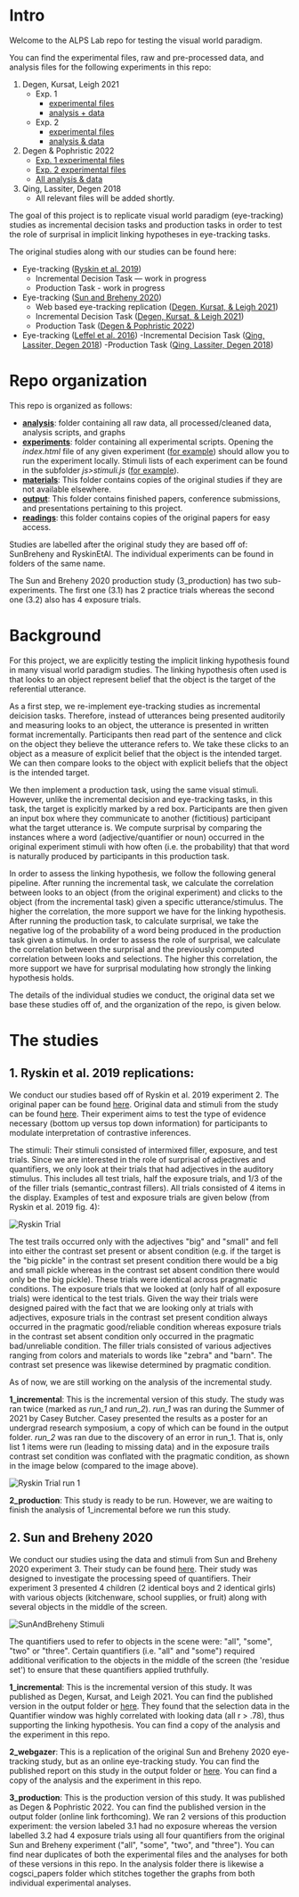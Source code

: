 # Intro
Welcome to the ALPS Lab repo for testing the visual world paradigm.

You can find the experimental files, raw and pre-processed data, and analysis files for the following experiments in this repo:

1. Degen, Kursat, Leigh 2021
    - Exp. 1
      - [experimental files](experiments/SunBreheny/1_incremental/main/)
      - [analysis + data](analysis/SunBreheny/1_incremental/main)
    - Exp. 2
      - [experimental files](experiments/SunBreheny/2_webgazer/main/)
      - [analysis & data](analysis/SunBreheny/2_webgazer/main/)
2. Degen & Pophristic 2022
    - [Exp. 1 experimental files](experiments/SunBreheny/3_production/3.1/main/)
    - [Exp. 2 experimental files](experiments/SunBreheny/3_production/3.2/main/)
    - [All analysis & data](analysis/SunBreheny/3_production/main/)  
3. Qing, Lassiter, Degen 2018
    - All relevant files will be added shortly.   

The goal of this project is to replicate visual world paradigm (eye-tracking) studies as incremental decision tasks and production tasks in order to test the role of surprisal in implicit linking hypotheses in eye-tracking tasks.

The original studies along with our studies can be found here:
- Eye-tracking ([Ryskin et al. 2019](https://onlinelibrary.wiley.com/doi/full/10.1111/cogs.12769))
  - Incremental Decision Task — work in progress
  - Production Task - work in progress
- Eye-tracking ([Sun and Breheny 2020](https://www.tandfonline.com/doi/full/10.1080/23273798.2019.1678759))
  - Web based eye-tracking replication ([Degen, Kursat, & Leigh 2021](https://alpslab.stanford.edu//papers/2021_DegenKursatLeigh.pdf))
  - Incremental Decision Task ([Degen, Kursat, & Leigh 2021](https://alpslab.stanford.edu//papers/2021_DegenKursatLeigh.pdf))
  - Production Task ([Degen & Pophristic 2022](https://alpslab.stanford.edu//papers/2022_DegenPophristic.pdf))
- Eye-tracking ([Leffel et al. 2016](http://journals.linguisticsociety.org/proceedings/index.php/SALT/article/view/26.836))
  -Incremental Decision Task ([Qing, Lassiter, Degen 2018](https://alpslab.stanford.edu//papers/2018_QingLassiterDegen.pdf))
  -Production Task ([Qing, Lassiter, Degen 2018](https://alpslab.stanford.edu//papers/2018_QingLassiterDegen.pdf))

# Repo organization

This repo is organized as follows:

- [**analysis**](analysis/): folder containing all raw data, all processed/cleaned data, analysis scripts, and graphs
- [**experiments**](experiments/): folder containing all experimental scripts. Opening the *index.html* file of any given experiment ([for example](experiments/SunBreheny/3_production/3.1/main/list1/public/index.html)) should allow you to run the experiment locally. Stimuli lists of each experiment can be found in the subfolder *js>stimuli.js* ([for example](experiments/SunBreheny/3_production/3.1/main/list1/public/js/stimuli.js)).
- [**materials**](materials/): This folder contains copies of the original studies if they are not available elsewhere.
- [**output**](output/): This folder contains finished papers, conference submissions, and presentations pertaining to this project.
- [**readings**](readings/): this folder contains copies of the original papers for easy access.

Studies are labelled after the original study they are based off of: SunBreheny and RyskinEtAl. The individual experiments can be found in folders of the same name.

The Sun and Breheny 2020 production study (3_production) has two sub-experiments. The first one (3.1) has 2 practice trials whereas the second one (3.2) also has 4 exposure trials.


# Background

For this project, we are explicitly testing the implicit linking hypothesis found in many visual world paradigm studies. The linking hypothesis often used is that looks to an object represent belief that the object is the target of the referential utterance.

As a first step, we re-implement eye-tracking studies as incremental deicision tasks. Therefore, instead of utterances being presented auditorily and measuring looks to an object, the utterance is presented in written format incrementally. Participants then read part of the sentence and click on the object they believe the utterance refers to. We take these clicks to an object as a measure of explicit belief that the object is the intended target. We can then compare looks to the object with explicit beliefs that the object is the intended target.

We then implement a production task, using the same visual stimuli. However, unlike the incremental decision and eye-tracking tasks, in this task, the target is explicitly marked by a red box. Participants are then given an input box where they communicate to another (fictitious) participant what the target utterance is. We compute surprisal by comparing the instances where a word (adjective/quantifier or noun) occurred in the original experiment stimuli with how often (i.e. the probability) that that word is naturally produced by participants in this production task.

In order to assess the linking hypothesis, we follow the following general pipeline. After running the incremental task, we calculate the correlation between looks to an object (from the original experiment) and clicks to the object (from the incremental task) given a specific utterance/stimulus. The higher the correlation, the more support we have for the linking hypothesis. After running the production task, to calculate surprisal, we take the negative log of the probability of a word being produced in the production task given a stimulus. In order to assess the role of surprisal, we calculate the correlation between the surprisal and the previously computed correlation between looks and selections. The higher this correlation, the more support we have for surprisal modulating how strongly the linking hypothesis holds.

The details of the individual studies we conduct, the original data set we base these studies off of, and the organization of the repo, is given below.

# The studies

## 1. Ryskin et al. 2019 replications:
We conduct our studies based off of Ryskin et al. 2019 experiment 2. The original paper can be found [here](https://onlinelibrary.wiley.com/doi/full/10.1111/cogs.12769). Original data and stimuli from the study can be found [here](https://osf.io/5geba/).  Their experiment aims to test the type of evidence necessary (bottom up versus top down information) for participants to modulate interpretation of contrastive inferences.

The stimuli:
Their stimuli consisted of intermixed filler, exposure, and test trials. Since we are interested in the role of surprisal of adjectives and quantifiers, we only look at their trials that had adjectives in the auditory stimulus. This includes all test trials, half the exposure trials, and 1/3 of the of the filler trials (semantic_contrast fillers). All trials consisted of 4 items in the display. Examples of test and exposure trials are given below (from Ryskin et al. 2019 fig. 4):

![](experiments/RyskinEtAl/1_incremental/shared/example_ryskin_trails.png?raw=true "Ryskin Trial")

The test trails occurred only with the adjectives "big" and "small" and fell into either the contrast set present or absent condition (e.g. if the target is the "big pickle" in the contrast set present condition there would be a big and small pickle whereas in the contrast set absent condition there would only be the big pickle). These trials were identical across pragmatic conditions. The exposure trials that we looked at (only half of all exposure trials) were identical to the test trials. Given the way their trials were designed paired with the fact that we are looking only at trials with adjectives, exposure trials in the contrast set present condition always occurred in the pragmatic good/reliable condition whereas exposure trials in the contrast set absent condition only occurred in the pragmatic bad/unreliable condition. The filler trials consisted of various adjectives ranging from colors and materials to words like "zebra" and "barn". The contrast set presence was likewise determined by pragmatic condition.

As of now, we are still working on the analysis of the incremental study.

**1_incremental**: This is the incremental version of this study. The study was ran twice (marked as *run_1* and *run_2*). *run_1* was ran during the Summer of 2021 by Casey Butcher. Casey presented the results as a poster for an undergrad research symposium, a copy of which can be found in the output folder. *run_2* was ran due to the discovery of an error in run_1. That is, only list 1 items were run (leading to missing data) and in the exposure trails contrast set condition was conflated with the pragmatic condition, as shown in the image below (compared to the image above).

![](experiments/RyskinEtAl/1_incremental/shared/run_1_ryskin_trials.png?raw=true "Ryskin Trial run 1")

**2_production**: This study is ready to be run. However, we are waiting to finish the analysis of 1_incremental before we run this study.


## 2. Sun and Breheny 2020

We conduct our studies using the data and stimuli from Sun and Breheny 2020 experiment 3. Their study can be found [here](https://www.tandfonline.com/doi/full/10.1080/23273798.2019.1678759). Their study was designed to investigate the processing speed of quantifiers. Their experiment 3 presented 4 children (2 identical boys and 2 identical girls) with various objects (kitchenware, school supplies, or fruit) along with several objects in the middle of the screen.

![](experiments/SunBreheny/3_production/3.1_production_simple_practice/main/list1/public/images/instruction_image_clicking.png?raw=true "SunAndBreheny Stimuli")

The quantifiers used to refer to objects in the scene were: "all", "some", "two" or "three". Certain quantifiers (i.e. "all" and "some") required additional verification to the objects in the middle of the screen (the 'residue set') to ensure that these quantifiers applied truthfully.

**1_incremental**: This is the incremental version of this study. It was published as Degen, Kursat, and Leigh 2021. You can find the published version in the output folder or [here](https://alpslab.stanford.edu//papers/2021_DegenKursatLeigh.pdf). They found that the selection data in the Quantifier window was highly correlated with looking data (all r > .78), thus supporting the linking hypothesis. You can find a copy of the analysis and the experiment in this repo.

**2_webgazer**: This is a replication of the original Sun and Breheny 2020 eye-tracking study, but as an online eye-tracking study. You can find the published report on this study in the output folder or [here](https://alpslab.stanford.edu//papers/2021_DegenKursatLeigh.pdf). You can find a copy of the analysis and the experiment in this repo.

**3_production**: This is the production version of this study. It was published as Degen & Pophristic 2022. You can find the published version in the output folder (online link forthcoming). We ran 2 versions of this production experiment: the version labeled 3.1 had no exposure whereas the version labelled 3.2 had 4 exposure trials using all four quantifiers from the original Sun and Breheny experiment ("all", "some", "two", and "three"). You can find near duplicates of both the experimental files and the analyses for both of these versions in this repo. In the analysis folder there is likewise a cogsci_papers folder which stitches together the graphs from both individual experimental analyses.
